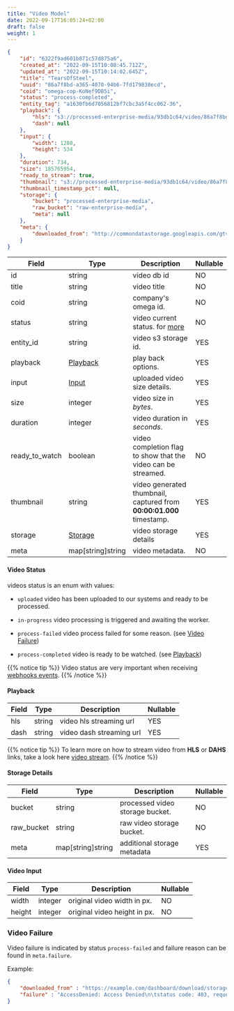 ```yaml
---
title: "Video Model"
date: 2022-09-17T16:05:24+02:00
draft: false
weight: 1
---
```


```json
{
    "id": "6322f9ad601b871c57d875a6",
    "created_at": "2022-09-15T10:08:45.712Z",
    "updated_at": "2022-09-15T10:14:02.645Z",
    "title": "TearsOfSteel",
    "uuid": "86a7f8bd-a365-4070-94b6-7fd179838ecd",
    "coid": "omega-cop-KoNef9DB5i",
    "status": "process-completed",
    "entity_tag": "a1630fb6d7056812bf7cbc3a5f4cc062-36",
    "playback": {
        "hls": "s3://processed-enterprise-media/93db1c64/video/86a7f8bd-a365-4070-94b6-7fd179838ecd/playlist.m3u8",
        "dash": null
    },
    "input": {
        "width": 1280,
        "height": 534
    },
    "duration": 734,
    "size": 185765954,
    "ready_to_stream": true,
    "thumbnail": "s3://processed-enterprise-media/93db1c64/video/86a7f8bd-a365-4070-94b6-7fd179838ecd/thumbnail.png",
    "thumbnail_timestamp_pct": null,
    "storage": {
        "bucket": "processed-enterprise-media",
        "raw_bucket": "raw-enterprise-media",
        "meta": null
    },
    "meta": {
        "downloaded_from": "http://commondatastorage.googleapis.com/gtv-videos-bucket/sample/TearsOfSteel.mp4"
    }
}
```

| Field     | Type       | Description                        | Nullable |
|-----------|------------|------------------------------------|----------|
| id        | string   | video db id                        | NO       |
| title     | string   | video title           | NO       |
| coid      | string   | company's omega id.                | NO       |
| status    | string   | video current status. for [more](#video-status) | NO       |
| entity_id | string   | video s3 storage id.               | YES      |
| playback  | [Playback](#playback) | play back options.    | YES      |
| input     | [Input](#video-input)    | uploaded video size details.        | YES      |
| size  | integer  | video size in *bytes*.              | YES      |
| duration  | integer  | video duration in *seconds*.              | YES      |
| ready_to_watch  | boolean  | video completion flag to show that the video can be streamed.    | NO      |
| thumbnail  | string  | video generated thumbnail, captured from **00:00:01.000** timestamp.    | YES      |
| storage  | [Storage](#storage-details)  | video storage details    | YES      |
| meta  | map[string]string  | video metadata.    | NO      |

#### Video Status
videos status is an enum with values:

- `uploaded` video has been uploaded to our systems and ready to be processed.

- `in-progress` video processing is triggered and awaiting the worker.

- `process-failed` video process failed for some reason. (see [Video Failure](#video-failure))

- `process-completed` video is ready to be watched. (see [Playback](#playback))

{{% notice tip %}}
Video status are very important when receiving [webhooks events](/video/webhooks/create_endpoint).
{{% /notice %}}


#### Playback

| Field     | Type       | Description                        | Nullable |
|-----------|------------|------------------------------------|----------|
| hls        | string   | video hls streaming url    | YES       |
| dash        | string   | video dash streaming url    | YES       |

{{% notice tip %}}
To learn more on how to stream video from **HLS** or **DAHS** links, take a look here [video stream](/video/stream).
{{% /notice %}}

#### Storage Details

| Field     | Type       | Description                        | Nullable |
|-----------|------------|------------------------------------|----------|
| bucket        | string   | processed video storage bucket.    | NO       |
| raw_bucket        | string   | raw video storage bucket.    | NO       |
| meta        | map[string]string   | additional storage metadata    | YES       |

#### Video Input

| Field     | Type       | Description                        | Nullable |
|-----------|------------|------------------------------------|----------|
| width        | integer   | original video width in px.    | NO       |
| height        | integer   | original video height in px.    | NO       |


### Video Failure
Video failure is indicated by status `process-failed` and failure reason can be found in `meta.failure`.

Example:
```json
{
    "downloaded_from" : "https://example.com/dashboard/download/storage/VEc5dVp5QndiMnhzSUhKbGNYVmxjM1J6SUhkcGRHZ2dUR0Z5WVhabGJDNXRjRFE9",
    "failure" : "AccessDenied: Access Denied\n\tstatus code: 403, request id: 588945944CC48625:B, host id: btRoYPJTQm8NRBFi3Pc07IkikXlsK7QHfC8XuCI9kN1T5DtP26rg7PIkLgU5GLaeeJ80rjoBgx1K"
}
```